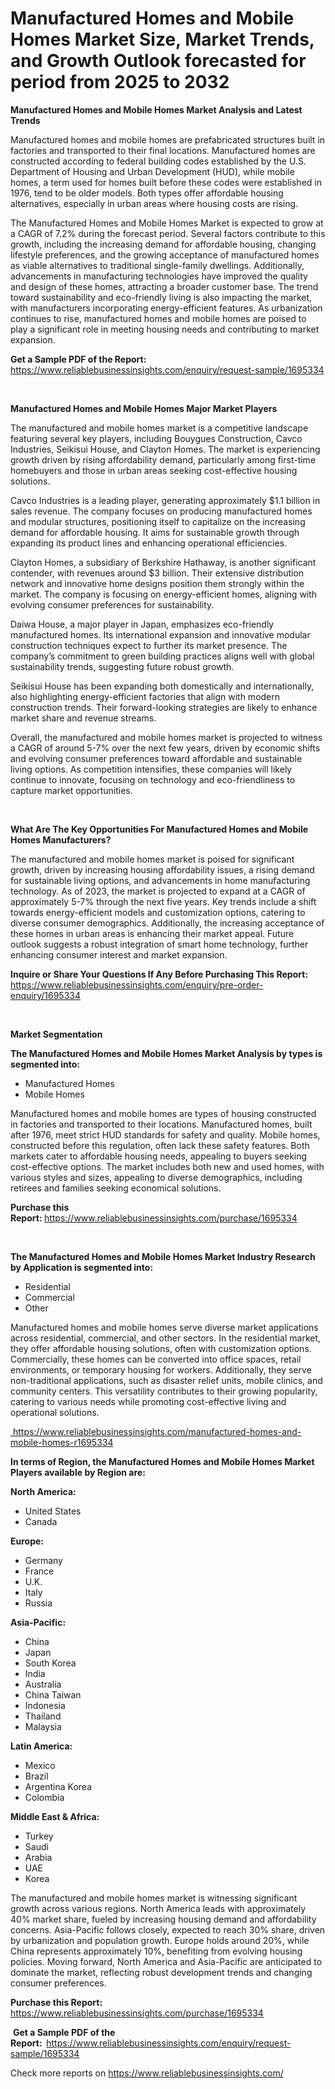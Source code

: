 <p><h1>Manufactured Homes and Mobile Homes Market Size, Market Trends, and Growth Outlook forecasted for period from 2025 to 2032</h1></p><p><strong>Manufactured Homes and Mobile Homes Market Analysis and Latest Trends</strong></p>
<p><p>Manufactured homes and mobile homes are prefabricated structures built in factories and transported to their final locations. Manufactured homes are constructed according to federal building codes established by the U.S. Department of Housing and Urban Development (HUD), while mobile homes, a term used for homes built before these codes were established in 1976, tend to be older models. Both types offer affordable housing alternatives, especially in urban areas where housing costs are rising.</p><p>The Manufactured Homes and Mobile Homes Market is expected to grow at a CAGR of 7.2% during the forecast period. Several factors contribute to this growth, including the increasing demand for affordable housing, changing lifestyle preferences, and the growing acceptance of manufactured homes as viable alternatives to traditional single-family dwellings. Additionally, advancements in manufacturing technologies have improved the quality and design of these homes, attracting a broader customer base. The trend toward sustainability and eco-friendly living is also impacting the market, with manufacturers incorporating energy-efficient features. As urbanization continues to rise, manufactured homes and mobile homes are poised to play a significant role in meeting housing needs and contributing to market expansion.</p></p>
<p><strong>Get a Sample PDF of the Report:&nbsp;</strong> <a href="https://www.reliablebusinessinsights.com/enquiry/request-sample/1695334?utm_campaign=2276&utm_medium=2&utm_source=Github&utm_content=ia&utm_term=25032025&utm_id=manufactured-homes-and-mobile-homes">https://www.reliablebusinessinsights.com/enquiry/request-sample/1695334</a></p>
<p>&nbsp;</p>
<p><strong>Manufactured Homes and Mobile Homes Major Market Players</strong></p>
<p><p>The manufactured and mobile homes market is a competitive landscape featuring several key players, including Bouygues Construction, Cavco Industries, Seikisui House, and Clayton Homes. The market is experiencing growth driven by rising affordability demand, particularly among first-time homebuyers and those in urban areas seeking cost-effective housing solutions.</p><p>Cavco Industries is a leading player, generating approximately $1.1 billion in sales revenue. The company focuses on producing manufactured homes and modular structures, positioning itself to capitalize on the increasing demand for affordable housing. It aims for sustainable growth through expanding its product lines and enhancing operational efficiencies.</p><p>Clayton Homes, a subsidiary of Berkshire Hathaway, is another significant contender, with revenues around $3 billion. Their extensive distribution network and innovative home designs position them strongly within the market. The company is focusing on energy-efficient homes, aligning with evolving consumer preferences for sustainability.</p><p>Daiwa House, a major player in Japan, emphasizes eco-friendly manufactured homes. Its international expansion and innovative modular construction techniques expect to further its market presence. The company’s commitment to green building practices aligns well with global sustainability trends, suggesting future robust growth.</p><p>Seikisui House has been expanding both domestically and internationally, also highlighting energy-efficient factories that align with modern construction trends. Their forward-looking strategies are likely to enhance market share and revenue streams.</p><p>Overall, the manufactured and mobile homes market is projected to witness a CAGR of around 5-7% over the next few years, driven by economic shifts and evolving consumer preferences toward affordable and sustainable living options. As competition intensifies, these companies will likely continue to innovate, focusing on technology and eco-friendliness to capture market opportunities.</p></p>
<p>&nbsp;</p>
<p><strong>What Are The Key Opportunities For Manufactured Homes and Mobile Homes Manufacturers?</strong></p>
<p><p>The manufactured and mobile homes market is poised for significant growth, driven by increasing housing affordability issues, a rising demand for sustainable living options, and advancements in home manufacturing technology. As of 2023, the market is projected to expand at a CAGR of approximately 5-7% through the next five years. Key trends include a shift towards energy-efficient models and customization options, catering to diverse consumer demographics. Additionally, the increasing acceptance of these homes in urban areas is enhancing their market appeal. Future outlook suggests a robust integration of smart home technology, further enhancing consumer interest and market expansion.</p></p>
<p><strong>Inquire or Share Your Questions If Any Before Purchasing This Report:</strong> <a href="https://www.reliablebusinessinsights.com/enquiry/pre-order-enquiry/1695334?utm_campaign=2276&utm_medium=2&utm_source=Github&utm_content=ia&utm_term=25032025&utm_id=manufactured-homes-and-mobile-homes">https://www.reliablebusinessinsights.com/enquiry/pre-order-enquiry/1695334</a></p>
<p>&nbsp;</p>
<p><strong>Market Segmentation</strong></p>
<p><strong>The Manufactured Homes and Mobile Homes Market Analysis by types is segmented into:</strong></p>
<p><ul><li>Manufactured Homes</li><li>Mobile Homes</li></ul></p>
<p><p>Manufactured homes and mobile homes are types of housing constructed in factories and transported to their locations. Manufactured homes, built after 1976, meet strict HUD standards for safety and quality. Mobile homes, constructed before this regulation, often lack these safety features. Both markets cater to affordable housing needs, appealing to buyers seeking cost-effective options. The market includes both new and used homes, with various styles and sizes, appealing to diverse demographics, including retirees and families seeking economical solutions.</p></p>
<p><strong>Purchase this Report:&nbsp;</strong><a href="https://www.reliablebusinessinsights.com/purchase/1695334?utm_campaign=2276&utm_medium=2&utm_source=Github&utm_content=ia&utm_term=25032025&utm_id=manufactured-homes-and-mobile-homes">https://www.reliablebusinessinsights.com/purchase/1695334</a></p>
<p>&nbsp;</p>
<p><strong>The Manufactured Homes and Mobile Homes Market Industry Research by Application is segmented into:</strong></p>
<p><ul><li>Residential</li><li>Commercial</li><li>Other</li></ul></p>
<p><p>Manufactured homes and mobile homes serve diverse market applications across residential, commercial, and other sectors. In the residential market, they offer affordable housing solutions, often with customization options. Commercially, these homes can be converted into office spaces, retail environments, or temporary housing for workers. Additionally, they serve non-traditional applications, such as disaster relief units, mobile clinics, and community centers. This versatility contributes to their growing popularity, catering to various needs while promoting cost-effective living and operational solutions.</p></p>
<p><a href="https://www.reliablebusinessinsights.com/manufactured-homes-and-mobile-homes-r1695334?utm_campaign=2276&utm_medium=2&utm_source=Github&utm_content=ia&utm_term=25032025&utm_id=manufactured-homes-and-mobile-homes">&nbsp;https://www.reliablebusinessinsights.com/manufactured-homes-and-mobile-homes-r1695334</a></p>
<p><strong>In terms of Region, the Manufactured Homes and Mobile Homes Market Players available by Region are:</strong></p>
<p>
    <p> <strong> North America: </strong>
        <ul>
            <li>United States</li>
            <li>Canada</li>
        </ul>
        </p> 
    <p> <strong> Europe: </strong>
        <ul>
            <li>Germany</li>
            <li>France</li>
            <li>U.K.</li>
            <li>Italy</li>
            <li>Russia</li>
        </ul>
        </p> 
    <p> <strong> Asia-Pacific: </strong>
        <ul>
            <li>China</li>
            <li>Japan</li>
            <li>South Korea</li>
            <li>India</li>
            <li>Australia</li>
            <li>China Taiwan</li>
            <li>Indonesia</li>
            <li>Thailand</li>
            <li>Malaysia</li>
        </ul>
        </p> 
    <p> <strong> Latin America: </strong>
        <ul>
            <li>Mexico</li>
            <li>Brazil</li>
            <li>Argentina Korea</li>
            <li>Colombia</li>
        </ul>
        </p> 
    <p> <strong> Middle East & Africa: </strong>
        <ul>
            <li>Turkey</li>
            <li>Saudi</li>
            <li>Arabia</li>
            <li>UAE</li>
            <li>Korea</li>
        </ul>
    </p>
    </p>
<p><p>The manufactured and mobile homes market is witnessing significant growth across various regions. North America leads with approximately 40% market share, fueled by increasing housing demand and affordability concerns. Asia-Pacific follows closely, expected to reach 30% share, driven by urbanization and population growth. Europe holds around 20%, while China represents approximately 10%, benefiting from evolving housing policies. Moving forward, North America and Asia-Pacific are anticipated to dominate the market, reflecting robust development trends and changing consumer preferences.</p></p>
<p><strong>Purchase this Report: </strong><a href="https://www.reliablebusinessinsights.com/purchase/1695334?utm_campaign=2276&utm_medium=2&utm_source=Github&utm_content=ia&utm_term=25032025&utm_id=manufactured-homes-and-mobile-homes">https://www.reliablebusinessinsights.com/purchase/1695334</a></p>
<p>&nbsp;<strong>Get a Sample PDF of the Report:&nbsp;&nbsp;</strong><a href="https://www.reliablebusinessinsights.com/enquiry/request-sample/1695334?utm_campaign=2276&utm_medium=2&utm_source=Github&utm_content=ia&utm_term=25032025&utm_id=manufactured-homes-and-mobile-homes">https://www.reliablebusinessinsights.com/enquiry/request-sample/1695334</a></p>
<p><strong></strong></p>
<p>Check more reports on <a href="https://www.reliablebusinessinsights.com/?utm_campaign=2276&utm_medium=2&utm_source=Github&utm_content=ia&utm_term=25032025&utm_id=manufactured-homes-and-mobile-homes">https://www.reliablebusinessinsights.com/</a></p>